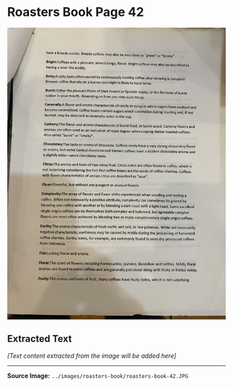 # Roasters Book Page 42

![Roasters Book Page 42](../images/roasters-book/roasters-book-42.JPG)

## Extracted Text

*[Text content extracted from the image will be added here]*

---

**Source Image:** `../images/roasters-book/roasters-book-42.JPG`

